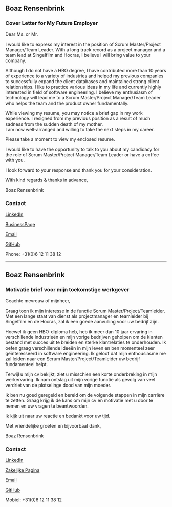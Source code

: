 ## Boaz Rensenbrink

### Cover Letter for My Future Employer

Dear Ms. or Mr.

I would like to express my interest in the position of Scrum Master/Project Manager/Team Leader.
With a long track record as a project manager and a team lead at Singelfilm and Hocras, I believe I will bring value to your company.

Although I do not have a HBO degree, I have contributed more than 10 years of experience to a variety of industries and helped my previous companies to successfully expand the client databases and maintained strong client relationships. I like to practice various ideas in my life and currently highly interested in field of software engineering. I believe my enthusiasm of technology will lead me to a Scrum Master/Project Manager/Team Leader who helps the team and the product owner fundamentally.

While viewing my resume, you may notice a brief gap in my work experience. I resigned from my previous position as a result of much sadness from the sudden death of my mother.  
I am now well-arranged and willing to take the next steps in my career.  

Please take a moment to view my enclosed resume. 

I would like to have the opportunity to talk to you about my candidacy for the role of Scrum Master/Project Manager/Team Leader or have a coffee with you.

I look forward to your response and thank you for your consideration.

With kind regards & thanks in advance,  

Boaz Rensenbrink

### Contact


[LinkedIn](https://www.linkedin.com/in/boaz-rensenbrink/) 

[BusinessPage](https://www.linkedin.com/company/scrumwithboaz/about)

[Email](BoazRensenbrink@gmail.com)

[GitHub](https://boaz-rensenbrink.github.io/scrum/)

Phone: +31(0)6 12 11 38 12

----------------------------------------------------

## Boaz Rensenbrink

### Motivatie brief voor mijn toekomstige werkgever

Geachte mevrouw of mijnheer,

Graag toon ik mijn interesse in de functie Scrum Master/Project/Teamleider. Met een lange staat van dienst als projectmanager en teamleider bij Singelfilm en de Hocras, zal ik een goede aanvulling voor uw bedrijf zijn. 

Hoewel ik geen HBO-diploma heb, heb ik meer dan 10 jaar ervaring in verschillende industrieën en mijn vorige bedrijven geholpen om de klanten bestand met succes uit te breiden en sterke klantrelaties te onderhouden.
Ik oefen graag verschillende ideeën in mijn leven en ben momenteel zeer geïnteresseerd in software engineering. 
Ik geloof dat mijn enthousiasme me zal leiden naar een Scrum Master/Project/Teamleider uw bedrijf fundamenteel helpt. 

Terwijl u mijn cv bekijkt, ziet u misschien een korte onderbreking in mijn werkervaring. 
Ik nam ontslag uit mijn vorige functie als gevolg van veel verdriet van de plotselinge dood van mijn moeder. 

Ik ben nu goed geregeld en bereid om de volgende stappen in mijn carrière te zetten. 
Graag krijg ik de kans om mijn cv en motivatie met u door te nemen en uw vragen te beantwoorden.

Ik kijk uit naar uw reactie en bedankt voor uw tijd. 


Met vriendelijke groeten en bijvoorbaat dank, 


Boaz Rensenbrink

### Contact


[LinkedIn](https://www.linkedin.com/in/boaz-rensenbrink/) 

[Zakelijke Pagina](https://www.linkedin.com/company/scrumwithboaz/about)

[Email](BoazRensenbrink@gmail.com)

[GitHub](https://boaz-rensenbrink.github.io/scrum/)

Mobiel: +31(0)6 12 11 38 12
